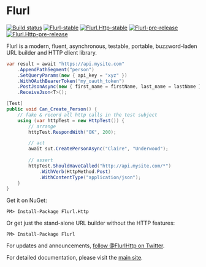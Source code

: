 # Flurl

[![Build status](https://ci.appveyor.com/api/projects/status/hec8ioqg0j07ttg5/branch/master?svg=true)](https://ci.appveyor.com/project/kroniak/flurl/branch/master)
[![Flurl-stable](https://img.shields.io/nuget/v/Flurl.svg?maxAge=3600&label=Flurl%20nuget)](https://www.nuget.org/packages/Flurl/)
[![Flurl.Http-stable](https://img.shields.io/nuget/v/Flurl.Http.svg?maxAge=3600&label=Flurl.Http%20nuget)](https://www.nuget.org/packages/Flurl.Http/)
[![Flurl-pre-release](https://img.shields.io/nuget/vpre/Flurl.svg?maxAge=3600&label=Flurl%20Pre-Release%20nuget)](https://www.nuget.org/packages/Flurl/)
[![Flurl.Http-pre-release](https://img.shields.io/nuget/vpre/Flurl.Http.svg?maxAge=3600&label=Flurl.Http%20Pre-Release%20nuget)](https://www.nuget.org/packages/Flurl.Http/)

Flurl is a modern, fluent, asynchronous, testable, portable, buzzword-laden URL builder and HTTP client library.

````c#
var result = await "https://api.mysite.com"
    .AppendPathSegment("person")
    .SetQueryParams(new { api_key = "xyz" })
    .WithOAuthBearerToken("my_oauth_token")
    .PostJsonAsync(new { first_name = firstName, last_name = lastName })
    .ReceiveJson<T>();

[Test]
public void Can_Create_Person() {
    // fake & record all http calls in the test subject
    using (var httpTest = new HttpTest()) {
        // arrange
        httpTest.RespondWith("OK", 200);

        // act
        await sut.CreatePersonAsync("Claire", "Underwood");
        
        // assert
        httpTest.ShouldHaveCalled("http://api.mysite.com/*")
            .WithVerb(HttpMethod.Post)
            .WithContentType("application/json");
    }
}
````

Get it on NuGet:

`PM> Install-Package Flurl.Http`

Or get just the stand-alone URL builder without the HTTP features:

`PM> Install-Package Flurl`

For updates and announcements, [follow @FlurlHttp on Twitter](https://twitter.com/intent/user?screen_name=FlurlHttp).

For detailed documentation, please visit the [main site](https://flurl.dev). 
